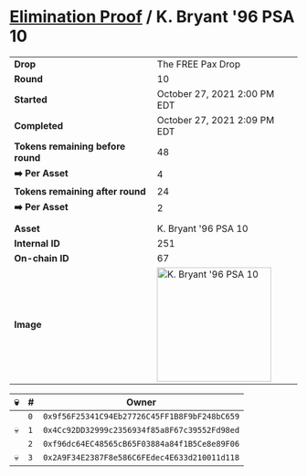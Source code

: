 # [Elimination Proof](./readme.md) / K. Bryant &#039;96 PSA 10

|||
|---|---|
| **Drop** | The FREE Pax Drop |
| **Round** | 10 |
| **Started** | October 27, 2021 2:00 PM EDT |
| **Completed** | October 27, 2021 2:09 PM EDT |
| **Tokens remaining before round** | 48 |
| **➡️ Per Asset** | 4 |
| **Tokens remaining after round** | 24 |
| **➡️ Per Asset** | 2 |
| | |
| **Asset** | K. Bryant &#039;96 PSA 10 |
| **Internal ID** | 251 |
| **On-chain ID** | 67 |
| **Image** | <img src="https://tcdn.blokpax.com/94aa4804-2e38-4fa3-87ed-d0dead901d21/f4ffcc6de6b3d5e4ed55bbf31529746653e3d9739e41fbbae636ae44904bc3cc.jpg" height="200" alt="K. Bryant &#039;96 PSA 10" /> |


| 💀 | # | Owner |
| --- | --- | --- |
|  | `0` | `0x9f56F25341C94Eb27726C45FF1B8F9bF248bC659` |
| 💀 | `1` | `0x4Cc92DD32999c2356934f85a8F67c39552Fd98ed` |
|  | `2` | `0xf96dc64EC48565cB65F03884a84f1B5Ce8e89F06` |
| 💀 | `3` | `0x2A9F34E2387F8e586C6FEdec4E633d210011d118` |
